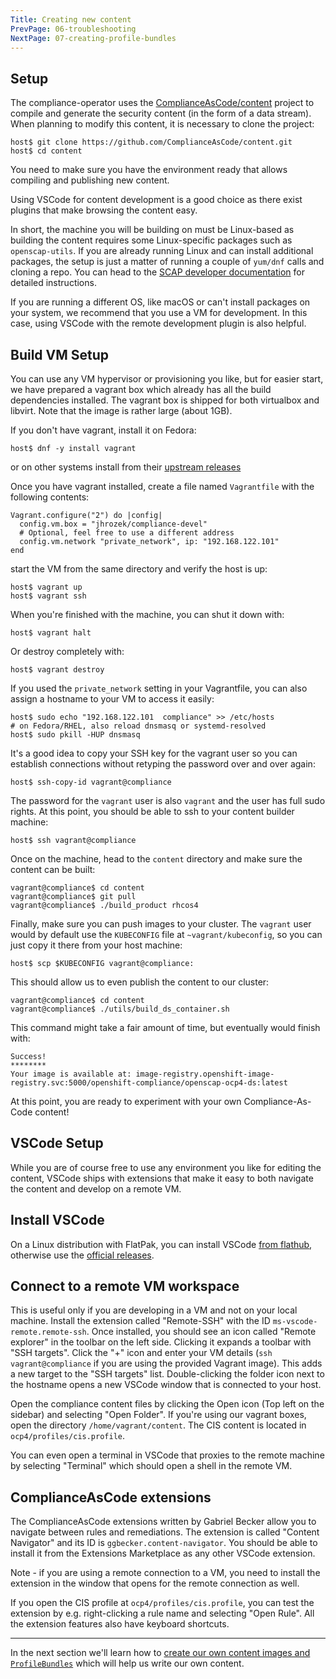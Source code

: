 ```yaml
---
Title: Creating new content
PrevPage: 06-troubleshooting
NextPage: 07-creating-profile-bundles
---
```

Setup
-----

The compliance-operator uses the [ComplianceAsCode/content](https://github.com/ComplianceAsCode/content)
project to compile and generate the security content (in the form of a data
stream). When planning to modify this content, it is necessary to clone
the project:

```
host$ git clone https://github.com/ComplianceAsCode/content.git
host$ cd content
```

You need to make sure you have the environment ready that allows
compiling and publishing new content.

Using VSCode for content development is a good choice as there exist plugins
that make browsing the content easy.

In short, the machine you will be building on must be Linux-based as building
the content requires some Linux-specific packages such as `openscap-utils`.
If you are already running Linux and can install additional packages, the
setup is just a matter of running a couple of `yum/dnf` calls and cloning a
repo. You can head to the [SCAP developer
documentation](https://github.com/ComplianceAsCode/content/blob/master/docs/manual/developer_guide.adoc#building-complianceascode)
for detailed instructions.

If you are running a different OS, like macOS or can't install packages on
your system, we recommend that you use a VM for development. In this case,
using VSCode with the remote development plugin is also helpful.

Build VM Setup
--------------
You can use any VM hypervisor or provisioning you like, but for easier start, we have
prepared a vagrant box which already has all the build dependencies installed. The
vagrant box is shipped for both virtualbox and libvirt. Note that the image is rather
large (about 1GB).

If you don't have vagrant, install it on Fedora:
```
host$ dnf -y install vagrant
```
or on other systems install from their [upstream releases](https://www.vagrantup.com/downloads)


Once you have vagrant installed, create a file named `Vagrantfile` with the following
contents:
```
Vagrant.configure("2") do |config|
  config.vm.box = "jhrozek/compliance-devel"
  # Optional, feel free to use a different address
  config.vm.network "private_network", ip: "192.168.122.101"
end
```
start the VM from the same directory and verify the host is up:
```
host$ vagrant up
host$ vagrant ssh
```
When you're finished with the machine, you can shut it down with:
```
host$ vagrant halt
```
Or destroy completely with:
```
host$ vagrant destroy
```

If you used the `private_network` setting in your Vagrantfile, you can
also assign a hostname to your VM to access it easily:
```
host$ sudo echo "192.168.122.101  compliance" >> /etc/hosts
# on Fedora/RHEL, also reload dnsmasq or systemd-resolved
host$ sudo pkill -HUP dnsmasq
```
It's a good idea to copy your SSH key for the vagrant user so you can establish connections
without retyping the password over and over again:
```
host$ ssh-copy-id vagrant@compliance
```
The password for the `vagrant` user is also `vagrant` and the user has full sudo rights.
At this point, you should be able to ssh to your content builder machine:
```
host$ ssh vagrant@compliance
```

Once on the machine, head to the `content` directory and make sure the content can be built:
```
vagrant@compliance$ cd content
vagrant@compliance$ git pull
vagrant@compliance$ ./build_product rhcos4
```

Finally, make sure you can push images to your cluster. The `vagrant` user would by default
use the `KUBECONFIG` file at `~vagrant/kubeconfig`, so you can just copy it there from your
host machine:
```
host$ scp $KUBECONFIG vagrant@compliance:
```

This should allow us to even publish the content to our cluster:
```
vagrant@compliance$ cd content
vagrant@compliance$ ./utils/build_ds_container.sh
```
This command might take a fair amount of time, but eventually would finish with:
```
Success!
********
Your image is available at: image-registry.openshift-image-registry.svc:5000/openshift-compliance/openscap-ocp4-ds:latest
```

At this point, you are ready to experiment with your own Compliance-As-Code content!

VSCode Setup
-------------
While you are of course free to use any environment you like for editing the content,
VSCode ships with extensions that make it easy to both navigate the content and develop
on a remote VM.

Install VSCode
--------------
On a Linux distribution with FlatPak, you can install VSCode [from flathub](https://flathub.org/apps/details/com.visualstudio.code),
otherwise use the [official releases](https://code.visualstudio.com/Download).

Connect to a remote VM workspace
--------------------------------
This is useful only if you are developing in a VM and not on your local machine.
Install the extension called "Remote-SSH" with the ID `ms-vscode-remote.remote-ssh`.
Once installed, you should see an icon called "Remote explorer" in the toolbar
on the left side. Clicking it expands a toolbar with "SSH targets". Click the "+"
icon and enter your VM details (`ssh vagrant@compliance` if you are using the provided
Vagrant image). This adds a new target to the "SSH targets" list. Double-clicking
the folder icon next to the hostname opens a new VSCode window that is connected
to your host.

Open the compliance content files by clicking the Open icon (Top left on the sidebar)
and selecting "Open Folder". If you're using our vagrant boxes, open the directory
`/home/vagrant/content`. The CIS content is located in `ocp4/profiles/cis.profile`.

You can even open a terminal in VSCode that proxies to the remote machine by selecting
"Terminal" which should open a shell in the remote VM.

ComplianceAsCode extensions
---------------------------
The ComplianceAsCode extensions written by Gabriel Becker allow you to
navigate between rules and remediations. The extension is called "Content
Navigator" and its ID is `ggbecker.content-navigator`.  You should be able to
install it from the Extensions Marketplace as any other VSCode extension.

Note - if you are using a remote connection to a VM, you need to install the
extension in the window that opens for the remote connection as well.

If you open the CIS profile at `ocp4/profiles/cis.profile`, you can test the
extension by e.g. right-clicking a rule name and selecting "Open Rule". All
the extension features also have keyboard shortcuts.

***

In the next section we'll learn how to [create our own content images and
`ProfileBundles`](08-creating-profile-bundles.md) which will help us write
our own content.
